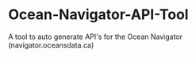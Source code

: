 # Ocean-Navigator-API-Tool
A tool to auto generate API's for the Ocean Navigator (navigator.oceansdata.ca)

